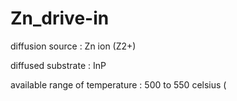 # Zn_drive-in

diffusion source : Zn ion (Z2+)

diffused substrate : InP

available range of temperature : 500 to 550 celsius
(
